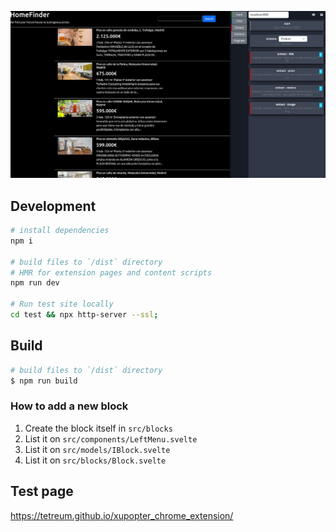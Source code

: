 [![Preview](https://github.com/tetreum/xupopter_chrome_extension/blob/master/preview.png?raw=true)](https://github.com/tetreum/xupopter_chrome_extension/blob/master/preview.png?raw=true)

## Development

```bash
# install dependencies
npm i

# build files to `/dist` directory
# HMR for extension pages and content scripts
npm run dev

# Run test site locally
cd test && npx http-server --ssl;
```

## Build

```bash
# build files to `/dist` directory
$ npm run build
```


### How to add a new block

1. Create the block itself in `src/blocks`
2. List it on `src/components/LeftMenu.svelte`
3. List it on `src/models/IBlock.svelte`
4. List it on `src/blocks/Block.svelte`

## Test page

https://tetreum.github.io/xupopter_chrome_extension/
